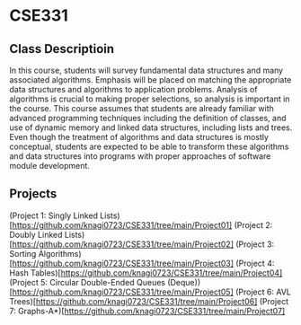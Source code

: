 # CSE331

## Class Descriptioin
In this course, students will survey fundamental data structures and many associated algorithms. Emphasis will be placed on matching the appropriate data structures and algorithms to application problems. Analysis of algorithms is crucial to making proper selections, so analysis is important in the course. This course assumes that students are already familiar with advanced programming techniques including the definition of classes, and use of dynamic memory and linked data structures, including lists and trees. Even though the treatment of algorithms and data structures is mostly conceptual, students are expected to be able to transform these algorithms and data structures into programs with proper approaches of software module development.

## Projects

(Project 1: Singly Linked Lists)[https://github.com/knagi0723/CSE331/tree/main/Project01]
(Project 2: Doubly Linked Lists)[https://github.com/knagi0723/CSE331/tree/main/Project02]
(Project 3: Sorting Algorithms)[https://github.com/knagi0723/CSE331/tree/main/Project03]
(Project 4: Hash Tables)[https://github.com/knagi0723/CSE331/tree/main/Project04]
(Project 5: Circular Double-Ended Queues (Deque))[https://github.com/knagi0723/CSE331/tree/main/Project05]
(Project 6: AVL Trees)[https://github.com/knagi0723/CSE331/tree/main/Project06]
(Project 7: Graphs-A*)[https://github.com/knagi0723/CSE331/tree/main/Project07]
